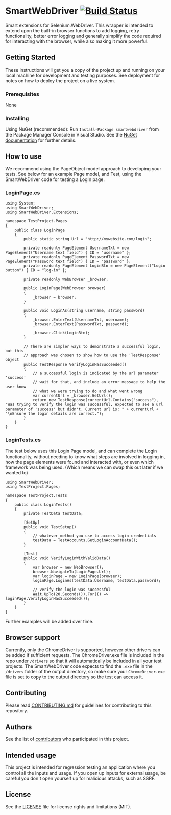 # SmartWebDriver [![Build Status](https://travis-ci.com/campaignmonitor/SmartWebDriver.svg?branch=master)](https://travis-ci.com/campaignmonitor/SmartWebDriver)
Smart extensions for Selenium.WebDriver. This wrapper is intended to extend upon the built-in browser functions to add logging, retry functionality, better error logging and generally simplify the code required for interacting with the browser, while also making it more powerful.

## Getting Started

These instructions will get you a copy of the project up and running on your local machine for development and testing purposes. See deployment for notes on how to deploy the project on a live system.

### Prerequisites

None

### Installing

Using NuGet (recommended):
Run `Install-Package smartwebdriver` from the Package Manager Console in Visual Studio. See the [NuGet documentation]() for further details.

## How to use

We recommend using the PageObject model approach to developing your tests. 
See below for an example Page model, and Test, using the SmartWebDriver code for testing a LogIn page.

### LoginPage.cs
```
using System;
using SmartWebDriver;
using SmartWebDriver.Extensions;

namespace TestProject.Pages
{
	public class LoginPage
	{
		public static string Url = "http://mywebsite.com/login";
		
		private readonly PageElement UsernameTxt = new PageElement("Username text field") { ID = "username" };
		private readonly PageElement PasswordTxt = new PageElement("Password text field") { ID = "password" };
		private readonly PageElement LoginBtn = new PageElement("Login button") { ID = "log-in" };
		
		private readonly WebBrowser _browser;
		
		public LoginPage(WebBrowser browser)
		{
			_browser = browser;
		}
		
		public void LoginAs(string username, string password)
		{
			_browser.EnterText(UsernameTxt, username);
			_browser.EnterText(PasswordTxt, password);
			
			_browser.Click(LoginBtn);
		}
		
		// There are simpler ways to demonstrate a successful login, but this
		// approach was chosen to show how to use the 'TestResponse' object
		public TestResponse VerifyLoginHasSucceeded()
		{
			// a successful login is indicated by the url parameter 'success'
			// wait for that, and include an error message to help the user know
			// what we were trying to do and what went wrong
			var currentUrl = _browser.GetUrl();
			return new TestResponse(currentUrl.Contains("success"), "Was trying to verify the login was successful, expected to see a url parameter of 'success' but didn't. Current url is: " + currentUrl + "\nEnsure the login details are correct.");
		}
	}
}
```
### LoginTests.cs
The test below uses this Login Page model, and can complete the Login functionality, without needing to know what steps are involved in logging in, how the page elements were found and interacted with, or even which framework was being used. (Which means we can swap this out later if we wanted to)
```
using SmartWebDriver;
using TestProject.Pages;

namespace TestProject.Tests
{
	public class LoginTests()
	{
		private TestData testData;
		
		[SetUp]
		public void TestSetup()
		{
			// whatever method you use to access login credentials
			testData = TestAccounts.GetLoginAccountData();
		}
	
		[Test]
		public void VerifyLoginWithValidData()
		{
			var browser = new WebBrowser();
			browser.NavigateTo(LoginPage.Url);
			var loginPage = new LoginPage(browser);
			loginPage.LoginAs(testData.Username, testData.password);
			
			// verify the login was successful
			Wait.UpTo(20.Seconds()).For(() => loginPage.VerifyLoginHasSucceeded());
		}
	}
}
```
Further examples will be added over time.

## Browser support

Currently, only the ChromeDriver is supported, however other drivers can be added if sufficient requests. The ChromeDriver.exe file is included in the repo under `/drivers` so that it will automatically be included in all your test projects. The SmartWebDriver code expects to find the `.exe` file in the `/drivers` folder of the output directory, so make sure your `ChromeDriver.exe` file is set to copy to the output directory so the test can access it.

## Contributing

Please read [CONTRIBUTING.md](https://github.com/campaignmonitor/smartwebdriver/blob/master/CONTRIBUTING.md) for guidelines for contributing to this repository.

## Authors

See the list of [contributors](https://github.com/campaignmonitor/SmartWebDriver/graphs/contributors) who participated in this project.

## Intended usage

This project is intended for regression testing an application where you control all the inputs and usage. If you open up inputs for external usage, be careful you don't open yourself up for malicious attacks, such as SSRF.

## License

See the [LICENSE](LICENSE) file for license rights and limitations (MIT).
